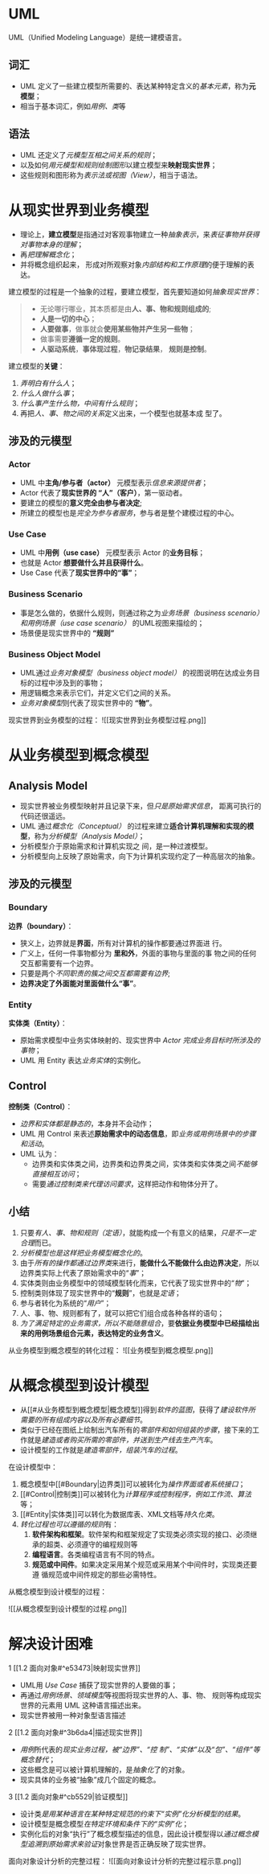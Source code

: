# UML
UML（Unified Modeling Language）是统一建模语言。

## 词汇
- UML 定义了一些建立模型所需要的、表达某种特定含义的*基本元素*，称为**元模型**；
- 相当于基本词汇，例如*用例、类*等

## 语法
- UML 还定义了*元模型互相之间关系的规则*；
- 以及如何*用元模型和规则绘制图形*以建立模型来**映射现实世界**；
- 这些规则和图形称为*表示法或视图（View）*，相当于语法。

# 从现实世界到业务模型
- 理论上，**建立模型**是指通过对客观事物建立一种*抽象表示*，来*表征事物并获得对事物本身的理解*；
- 再*把理解概念化*；
- 并将概念组织起来， 形成对所观察对象*内部结构和工作原理*的便于理解的表达。

建立模型的过程是一个抽象的过程，要建立模型，首先要知道如何*抽象现实世界*：
> - 无论哪行哪业，其本质都是由**人、事、物和规则组成的**;
> - **人是一切的中心**；
> - **人要做事**，做事就会**使用某些物并产生另一些物**；
> - 做事需要**遵循一定的规则**。
> - **人驱动系统**，**事体现过程**，**物记录结果**， **规则是控制**。

建立模型的**关键**：
1. *弄明白有什么人*；
2. *什么人做什么事*；
3. *什么事产生什么物，中间有什么规则*；
4. 再把*人、事、物之间的关系*定义出来，一个模型也就基本成 型了。

## 涉及的元模型
### Actor
- UML 中**主角/参与者（actor）** 元模型表示*信息来源提供者*；
- Actor 代表了**现实世界的 “人”（客户）**，第一驱动者。
- 要建立的模型的**意义完全由参与者决定**;
- 所建立的模型也是*完全为参与者服务*，参与者是整个建模过程的中心。

### Use Case
- UML 中**用例（use case）** 元模型表示 Actor 的**业务目标**；
-  也就是 Actor **想要做什么并且获得什么**。
-  Use Case 代表了**现实世界中的“事”**；

### Business Scenario
- 事是怎么做的，依据什么规则，则通过称之为*业务场景（business scenario）和用例场景（use case scenario）* 的UML视图来描绘的；
- 场景便是现实世界中的 **“规则”**

### Business Object Model
- UML通过*业务对象模型（business object model）* 的视图说明在达成业务目标的过程中涉及到的事物；
- 用逻辑概念来表示它们，并定义它们之间的关系。
- *业务对象模型*则代表了现实世界中的 **“物”**。


现实世界到业务模型的过程：
![[现实世界到业务模型过程.png]]

# 从业务模型到概念模型
## Analysis Model
- 现实世界被业务模型映射并且记录下来，但*只是原始需求信息*， 距离可执行的代码还很遥远。
- UML 通过*概念化（Conceptual）* 的过程来建立**适合计算机理解和实现的模型**，称为*分析模型（Analysis Model）*；
- 分析模型介于原始需求和计算机实现之 间，是一种过渡模型。
- 分析模型向上反映了原始需求，向下为计算机实现约定了一种高层次的抽象。

## 涉及的元模型
### Boundary
**边界（boundary）**：
- 狭义上，边界就是**界面**，所有对计算机的操作都要通过界面进 行。
- 广义上，任何一件事物都分为 **里和外**，外面的事物与里面的事 物之间的任何交互都需要有一个边界。
- 只要是两个*不同职责的簇之间交互都需要有边界*;
- **边界决定了外面能对里面做什么“事”**。

### Entity
**实体类（Entity）**：
- 原始需求模型中业务实体映射的、现实世界中 *Actor 完成业务目标时所涉及的事物*；
- UML 用 Entity 表达*业务实体*的实例化。

## Control
**控制类（Control）**：
- *边界和实体都是静态的*，本身并不会动作；
- UML 用 Control 来表述**原始需求中的动态信息**，即*业务或用例场景中的步骤和活动*。
- UML 认为：
	- 边界类和实体类之间，边界类和边界类之间，实体类和实体类之间*不能够直接相互访问*；
	- 需要*通过控制类来代理访问要求*，这样把动作和物体分开了。

## 小结
1. 只要*有人、事、物和规则（定语）*，就能构成一个有意义的结果，*只是不一定合理*而已。
2. *分析模型也是这样把业务模型概念化的*。
3. 由于*所有的操作都通过边界类*来进行，**能做什么不能做什么由边界决定**，所以边界类实际上代表了原始需求中的“*事*”；
4. 实体类则由业务模型中的领域模型转化而来，它代表了现实世界中的“*物*”；
5. 控制类则体现了现实世界中的“**规则**”，也就是*定语*；
6. 参与者转化为系统的“*用户*”；
7. 人、事、物、规则都有了，就可以把它们组合成各种各样的语句；
8. *为了满足特定的业务需求，所以不能随意组合*，要**依据业务模型中已经描绘出来的用例场景组合元素，表达特定的业务含义**。


从业务模型到概念模型的转化过程：
![[业务模型到概念模型.png]]


# 从概念模型到设计模型
- 从[[#从业务模型到概念模型|概念模型]]得到*软件的蓝图*，获得了*建设软件所需要的所有组成内容以及所有必要细节*。
- 类似于已经在图纸上绘制出汽车所有的*零部件和如何组装的步骤*，接下来的工作就是*建造或者购买所需的零部件，并送到生产线去生产汽车*。
- 设计模型的工作就是*建造零部件，组装汽车的过程*。

在设计模型中：
1. 概念模型中[[#Boundary|边界类]]可以被转化为*操作界面或者系统接口*；
2. [[#Control|控制类]]可以被转化为*计算程序或控制程序，例如工作流、算法*等；
3. [[#Entity|实体类]]可以转化为数据库表、XML文档等*持久化类*。
4. *转化过程也可以遵循的规则*有：
	1. **软件架构和框架**。软件架构和框架规定了实现类必须实现的接口、必须继承的超类、必须遵守的编程规则等
	2. **编程语言**。各类编程语言有不同的特点。
	3. **规范或中间件**。如果决定采用某个规范或采用某个中间件时，实现类还要遵 循规范或中间件规定的那些必需特性。

从概念模型到设计模型的过程：

![[从概念模型到设计模型的过程.png]]

# 解决设计困难
1  [[1.2 面向对象#^e53473|映射现实世界]]
- UML用 *Use Case* 捕获了现实世界的人要做的事；
- 再通过*用例场景、领域模型*等视图将现实世界的人、事、物、 规则等构成现实世界的元素用 UML 这种语言描述出来。
- 现实世界被用一种对象型语言描述

2 [[1.2 面向对象#^3b6da4|描述现实世界]]
- *用例*所代表的*现实业务过程，被“边界”、“控 制”、“实体”以及“包”、“组件”等概念替代*；
- 这些概念是可以被计算机理解的，是*抽象化*了的对象。
- 现实具体的业务被“抽象”成几个固定的概念。

3 [[1.2 面向对象#^cb5529|验证模型]]
- 设计类*是用某种语言在某种特定规范的约束下“实例”化分析模型的结果*。
- 设计模型是概念模型*在特定环境和条件下的“实例”化*；
- 实例化后的对象“执行”了概念模型描述的信息，因此设计模型得以*通过概念模型追溯到原始需求来验证*对象世界是否正确反映了现实世界。

面向对象设计分析的完整过程：
![[面向对象设计分析的完整过程示意.png]]